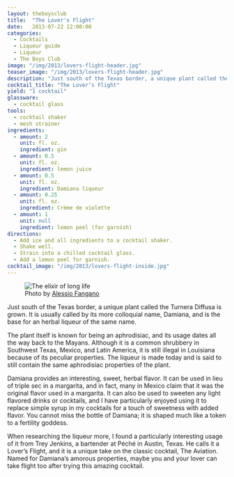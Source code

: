 ```yaml
---
layout: theboysclub
title:  "The Lover's Flight"
date:   2013-07-22 12:00:00
categories:
  - Cocktails
  - Liqueur guide
  - Liqueur
  - The Boys Club
image: "/img/2013/lovers-flight-header.jpg"
teaser_image: "/img/2013/lovers-flight-header.jpg"
description: "Just south of the Texas border, a unique plant called the Turnera Diffusa is grown. It is usually called by its more colloquial name, Damiana, and is the base for an herbal liqueur of the..."
cocktail_title: "The Lover’s Flight"
yield: "1 cocktail"
glassware:
  - cocktail glass
tools:
  - cocktail shaker
  - mesh strainer
ingredients:
  - amount: 2
    unit: fl. oz.
    ingredient: gin
  - amount: 0.5
    unit: fl. oz.
    ingredient: lemon juice
  - amount: 0.5
    unit: fl. oz.
    ingredient: Damiana liqueur
  - amount: 0.25
    unit: fl. oz.
    ingredient: Crème de violette
  - amount: 1
    unit: null
    ingredient: lemon peel (for garnish)
directions:
  - Add ice and all ingredients to a cocktail shaker.
  - Shake well.
  - Strain into a chilled cocktail glass.
  - Add a lemon peel for garnish.
cocktail_image: "/img/2013/lovers-flight-inside.jpg"
---
```


<figure>
  <img src="/img/2013/lovers-flight-header.jpg" alt="The elixir of long life">
  <figcaption>Photo by <a target="\_blank" href="https://500px.com/alessiofangano">Alessio Fangano</a></figcaption>
</figure>

Just south of the Texas border, a unique plant called the Turnera Diffusa is grown. It is usually called by its more colloquial name, Damiana, and is the base for an herbal liqueur of the same name.

The plant itself is known for being an aphrodisiac, and its usage dates all the way back to the Mayans. Although it is a common shrubbery in Southwest Texas, Mexico, and Latin America, it is still illegal in Louisiana because of its peculiar properties. The liqueur is made today and is said to still contain the same aphrodisiac properties of the plant.

Damiana provides an interesting, sweet, herbal flavor. It can be used in lieu of triple sec in a margarita, and in fact, many in Mexico claim that it was the original flavor used in a margarita. It can also be used to sweeten any light flavored drinks or cocktails, and I have particularly enjoyed using it to replace simple syrup in my cocktails for a touch of sweetness with added flavor. You cannot miss the bottle of Damiana; it is shaped much like a token to a fertility goddess.

When researching the liqueur more, I found a particularly interesting usage of it from Trey Jenkins, a bartender at Péché in Austin, Texas. He calls it a Lover’s Flight, and it is a unique take on the classic cocktail, The Aviation. Named for Damiana’s amorous properties, maybe you and your lover can take flight too after trying this amazing cocktail.
